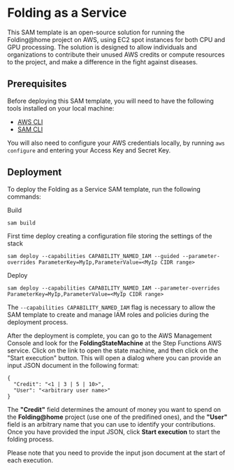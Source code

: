# Folding as a Service
This SAM template is an open-source solution for running the Folding@home project on AWS, using EC2 spot instances for both CPU and GPU processing. The solution is designed to allow individuals and organizations to contribute their unused AWS credits or compute resources to the project, and make a difference in the fight against diseases.

## Prerequisites
Before deploying this SAM template, you will need to have the following tools installed on your local machine:

- [AWS CLI](https://aws.amazon.com/cli/)
- [SAM CLI](https://aws.amazon.com/serverless/sam/)

You will also need to configure your AWS credentials locally, by running `aws configure` and entering your Access Key and Secret Key.

## Deployment
To deploy the Folding as a Service SAM template, run the following commands:

Build
```
sam build
```

First time deploy creating a configuration file storing the settings of the stack
```
sam deploy --capabilities CAPABILITY_NAMED_IAM --guided --parameter-overrides ParameterKey=MyIp,ParameterValue=<MyIp CIDR range>
```

Deploy
```
sam deploy --capabilities CAPABILITY_NAMED_IAM --parameter-overrides ParameterKey=MyIp,ParameterValue=<MyIp CIDR range>
```

The `--capabilities CAPABILITY_NAMED_IAM` flag is necessary to allow the SAM template to create and manage IAM roles and policies during the deployment process.

After the deployment is complete, you can go to the AWS Management Console and look for the __FoldingStateMachine__ at the Step Functions AWS service. Click on the link to open the state machine, and then click on the "Start execution" button. This will open a dialog where you can provide an input JSON document in the following format:

```
{
  "Credit": "<1 | 3 | 5 | 10>",
  "User": "<arbitrary user name>"
}
```

The **"Credit"** field determines the amount of money you want to spend on the __Folding@home__ project (use one of the predifined ones), and the **"User"** field is an arbitrary name that you can use to identify your contributions. Once you have provided the input JSON, click **Start execution** to start the folding process.

Please note that you need to provide the input json document at the start of each execution.